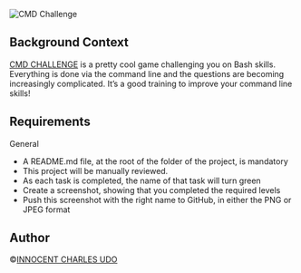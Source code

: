 ![CMD Challenge](https://s3.amazonaws.com/intranet-projects-files/holbertonschool-sysadmin_devops/324/06AChAO.png)

## Background Context
[CMD CHALLENGE](https://cmdchallenge.com/) is a pretty cool game challenging you on Bash skills. Everything is done via the command line and the questions are becoming increasingly complicated. It’s a good training to improve your command line skills!

## Requirements
General
* A README.md file, at the root of the folder of the project, is mandatory
* This project will be manually reviewed.
* As each task is completed, the name of that task will turn green
* Create a screenshot, showing that you completed the required levels
* Push this screenshot with the right name to GitHub, in either the PNG or JPEG format

## Author
©[INNOCENT CHARLES UDO](https://github.com/Innocentsax)
